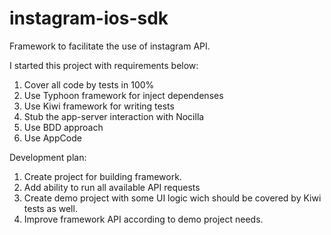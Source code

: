 instagram-ios-sdk
=================

Framework to facilitate the use of instagram API. 

I started this project with requirements below:

1. Cover all code by tests in 100%
2. Use Typhoon framework for inject dependenses
3. Use Kiwi framework for writing tests
4. Stub the app-server interaction with Nocilla
5. Use BDD approach
6. Use AppCode

Development plan:

1. Create project for building framework.
2. Add ability to run all available API requests
3. Create demo project with some UI logic wich should be covered by Kiwi tests as well.
4. Improve framework API according to demo project needs.
